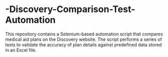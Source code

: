 # -Discovery-Comparison-Test-Automation
This repository contains a Selenium-based automation script that compares medical aid plans on the Discovery website. The script performs a series of tests to validate the accuracy of plan details against predefined data stored in an Excel file.
